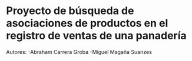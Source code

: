 # Proyecto de búsqueda de asociaciones de productos en el registro de ventas de una panadería

Autores:
-Abraham Carrera Groba
-Miguel Magaña Suanzes
